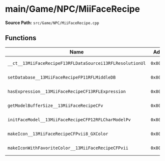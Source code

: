 # main/Game/NPC/MiiFaceRecipe

**Source Path:** `src/Game/NPC/MiiFaceRecipe.cpp`

## Functions

| Name | Address | Match % |
|------|---------|---------|
| `__ct__13MiiFaceRecipeF13RFLDataSourcei13RFLResolutionUl` | `0x80279118` | :white_check_mark: (100.0%) |
| `setDatabase__13MiiFaceRecipeFP11RFLMiddleDB` | `0x80279134` | :white_check_mark: (100.0%) |
| `hasExpression__13MiiFaceRecipeCF13RFLExpression` | `0x8027913C` | :white_check_mark: (100.0%) |
| `getModelBufferSize__13MiiFaceRecipeCFv` | `0x80279158` | :white_check_mark: (100.0%) |
| `initFaceModel__13MiiFaceRecipeCFP12RFLCharModelPv` | `0x80279168` | :white_check_mark: (100.0%) |
| `makeIcon__13MiiFaceRecipeCFPvii8_GXColor` | `0x8027918C` | :white_check_mark: (100.0%) |
| `makeIconWithFavoriteColor__13MiiFaceRecipeCFPvii` | `0x80279210` | :white_check_mark: (100.0%) |